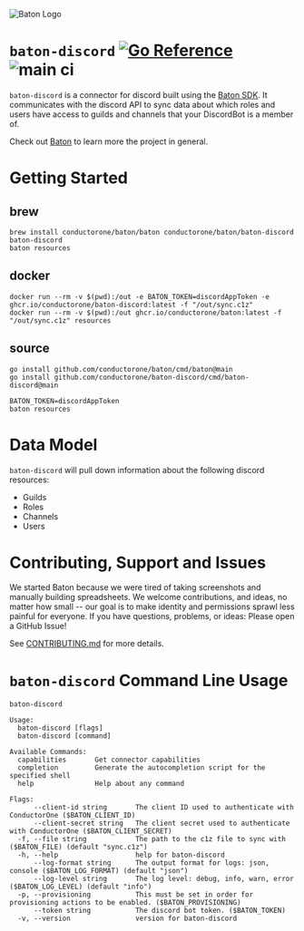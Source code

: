 ![Baton Logo](./docs/images/baton-logo.png)

# `baton-discord` [![Go Reference](https://pkg.go.dev/badge/github.com/conductorone/baton-discord.svg)](https://pkg.go.dev/github.com/conductorone/baton-discord) ![main ci](https://github.com/conductorone/baton-discord/actions/workflows/main.yaml/badge.svg)

`baton-discord` is a connector for discord built using the [Baton SDK](https://github.com/conductorone/baton-sdk). It communicates with the discord API to sync data about which roles and users have access to guilds and channels that your DiscordBot is a member of.

Check out [Baton](https://github.com/conductorone/baton) to learn more the project in general.

# Getting Started

## brew

```
brew install conductorone/baton/baton conductorone/baton/baton-discord
baton-discord
baton resources
```

## docker

```
docker run --rm -v $(pwd):/out -e BATON_TOKEN=discordAppToken -e ghcr.io/conductorone/baton-discord:latest -f "/out/sync.c1z"
docker run --rm -v $(pwd):/out ghcr.io/conductorone/baton:latest -f "/out/sync.c1z" resources
```

## source

```
go install github.com/conductorone/baton/cmd/baton@main
go install github.com/conductorone/baton-discord/cmd/baton-discord@main

BATON_TOKEN=discordAppToken 
baton resources
```

# Data Model

`baton-discord` will pull down information about the following discord resources:

* Guilds
* Roles
* Channels
* Users

# Contributing, Support and Issues

We started Baton because we were tired of taking screenshots and manually building spreadsheets. We welcome contributions, and ideas, no matter how small -- our goal is to make identity and permissions sprawl less painful for everyone. If you have questions, problems, or ideas: Please open a GitHub Issue!

See [CONTRIBUTING.md](https://github.com/ConductorOne/baton/blob/main/CONTRIBUTING.md) for more details.

# `baton-discord` Command Line Usage

```
baton-discord

Usage:
  baton-discord [flags]
  baton-discord [command]

Available Commands:
  capabilities       Get connector capabilities
  completion         Generate the autocompletion script for the specified shell
  help               Help about any command

Flags:
      --client-id string       The client ID used to authenticate with ConductorOne ($BATON_CLIENT_ID)
      --client-secret string   The client secret used to authenticate with ConductorOne ($BATON_CLIENT_SECRET)
  -f, --file string            The path to the c1z file to sync with ($BATON_FILE) (default "sync.c1z")
  -h, --help                   help for baton-discord
      --log-format string      The output format for logs: json, console ($BATON_LOG_FORMAT) (default "json")
      --log-level string       The log level: debug, info, warn, error ($BATON_LOG_LEVEL) (default "info")
  -p, --provisioning           This must be set in order for provisioning actions to be enabled. ($BATON_PROVISIONING)
      --token string           The discord bot token. ($BATON_TOKEN)
  -v, --version                version for baton-discord
```
